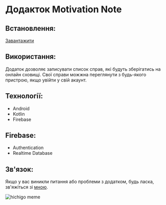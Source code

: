 # Додакток Motivation Note

## Встановлення:
[Завантажити](https://github.com/Rikki278/TodoListFB/blob/master/Motivation%20Note.apk)

## Використання:
Додаток дозволяє записувати список справ, які будуть зберігатись на онлайн сховищі. Свої справи можжна переглянути з будь-якого пристрою, якщо увійти у свій акаунт.

## Технології:
- Android
- Kotlin
- Firebase

## Firebase:
- Authentication
- Realtime Database 

## Зв'язок:
Якщо у вас виникли питання або проблеми з додатком, будь ласка, зв'яжіться
 зі [мною](https://t.me/Rikki27).
 
![hichigo meme](https://user-images.githubusercontent.com/66260361/226862695-4ee2bdba-530b-47e0-b870-e6817dddc5f4.gif)
